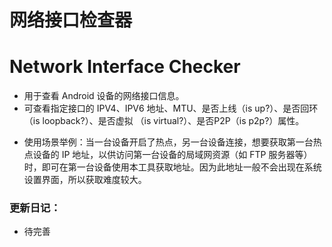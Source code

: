 
# 网络接口检查器
# Network Interface Checker 
+ 用于查看 Android 设备的网络接口信息。
+ 可查看指定接口的 IPV4、IPV6 地址、MTU、是否上线（is up?）、是否回环（is loopback?）、是否虚拟 （is virtual?）、是否P2P（is p2p?）属性。  

- 使用场景举例：当一台设备开启了热点，另一台设备连接，想要获取第一台热点设备的 IP 地址，以供访问第一台设备的局域网资源（如 FTP 服务器等）时，即可在第一台设备使用本工具获取地址。因为此地址一般不会出现在系统设置界面，所以获取难度较大。

### 更新日记：  
- 待完善
